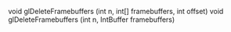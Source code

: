 void glDeleteFramebuffers (int n, int[] framebuffers, int offset)
void glDeleteFramebuffers (int n, IntBuffer framebuffers)
